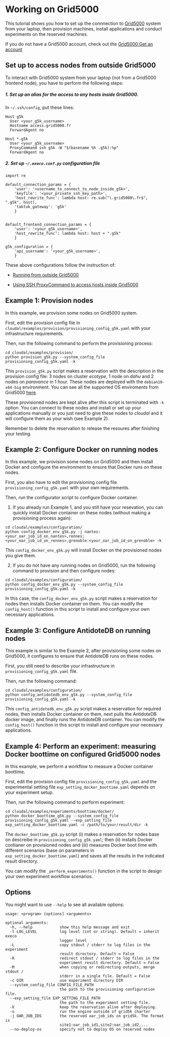 # Working on Grid5000 

This tutorial shows you how to set up the connnection to [Grid5000](https://www.grid5000.fr/w/Grid5000:Home) system from your laptop, then provision machines, install applications and conduct experiments on the reserved machines.

If you do not have a Grid5000 account, check out the [Grid5000:Get an account](https://www.grid5000.fr/w/Grid5000:Get_an_account)

## Set up to access nodes from outside Grid5000
To interact with Grid5000 system from your laptop (not from a Grid5000 frontend node), you have to perform the following steps:

##### 1. Set up an alias for the access to any hosts inside Grid5000. 

In `~/.ssh/config`, put these lines:
```
Host g5k
  User <your_g5k_username>
  Hostname access.grid5000.fr
  ForwardAgent no

Host *.g5k
  User <your_g5k_username>
  ProxyCommand ssh g5k -W "$(basename %h .g5k):%p"
  ForwardAgent no
```


##### 2. Set up `~/.execo.conf.py` configuration file 

```
import re
  
default_connection_params = {
    'user': '<username_to_connect_to_node_inside_g5k>',
    'keyfile': '<your_private_ssh_key_path>',
    'host_rewrite_func': lambda host: re.sub("\.grid5000\.fr$", ".g5k", host),
    'taktuk_gateway': 'g5k'
    }


default_frontend_connection_params = {
    'user': '<your_g5k_username>',
    'host_rewrite_func': lambda host: host + ".g5k"
    }

g5k_configuration = {
    'api_username': '<your_g5k_username>',
    }

```

These above configurations follow the instruction of: 

- [Running from outside Grid5000](http://execo.gforge.inria.fr/doc/latest-stable/execo_g5k.html#running-from-outside-grid5000)

- [Using SSH ProxyCommand to access hosts inside Grid5000](https://www.grid5000.fr/w/SSH#Using_SSH_ProxyCommand_feature_to_ease_the_access_to_hosts_inside_Grid.275000)

## Example 1: Provision nodes
In this example, we provision some nodes on Grid5000 system.

First, edit the provision config file in `cloudal/examples/provision/provisioning_config_g5k.yaml` with your infrastructure requirements.

Then, run the following command to perform the provisioning process:
```
cd cloudal/examples/provision/
python provision_g5k.py --system_config_file provisioning_config_g5k.yaml -k
```

This `provision_g5k.py` script makes a reservation with the description in the provision config file: 3 nodes on cluster *ecotype*, 1 node on *dahu* and 2 nodes on *paravance* in 1 hour. These nodes are deployed with the `debian10-x64-big` environment. You can see all the supported OS enviroments from Grid5000 [here](https://www.grid5000.fr/w/Getting_Started#Deploying_nodes_with_Kadeploy). 

These provisioned nodes are kept alive after this script is terminated with `-k` option. You can connect to these nodes and install or set up your applications manually or you just need to give these nodes to _cloudal_ and it will configure them as your wish (see Example 2).

Remember to delete the reservation to release the resoures after finishing your testing.


## Example 2: Configure Docker on running nodes
In this example, we provision some nodes on Grid5000 and then install Docker and configure the environment to ensure that Docker runs on these nodes.

First, you also have to edit the provisioning config file `provisioning_config_g5k.yaml` with your own requirements.

Then, run the configurator script to configure Docker container.

1. If you already run Example 1, and you still have your resevation, you can quickly install Docker container on these nodes (without making a provisioning process again):

```
cd cloudal/examples/configuration/
python config_docker_env_g5k.py -j nantes:<your_oar_job_id_on_nantes>,rennes:<your_oar_job_id_on_rennes>,grenoble:<your_oar_job_id_on_grenoble> -k 
```

This `config_docker_env_g5k.py` will install Docker on the provisioned nodes you give them.

2. If you do not have any running nodes on Grid5000, run the following command to provision and then configure nodes:
```
cd cloudal/examples/configuration/
python config_docker_env_g5k.py --system_config_file provisioning_config_g5k.yaml -k
```

In this case, the `config_docker_env_g5k.py` script makes a reservation for nodes then installs Docker container on them. You can modify the `config_host()` function in this script to install and configure your own necessary applications.

## Example 3: Configure AntidoteDB on running nodes

This example is similar to the Example 2, after provisioning some nodes on Grid5000, it configures to ensure that AntidoteDB runs on these nodes.

First, you still need to describe your infrastructure in `provisioning_config_g5k.yaml` file.

Then, run the following command:
```
cd cloudal/examples/configuration/
python config_antidotedb_env_g5k.py --system_config_file provisioning_config_g5k.yaml -k
```

This `config_antidotedb_env_g5k.py` script makes a reservation for required nodes, then installs Docker container on them, next pulls the AntidoteDB docker image, and finally runs the AntidoteDB container. You can modify the `config_host()` function in this script to install and configure your necessary applications.


## Example 4: Perform an experiment: measuring Docker boottime on configured Grid5000 nodes
In this example, we perform a workflow to measure a Docker container boottime.

First, edit the provision config file `provisioning_config_g5k.yaml` and the experimental setting file `exp_setting_docker_boottime.yaml` depends on your experiment setup.

Then, run the following command to perform experiment:
```
cd cloudal/examples/experiments/boottime/docker/
python docker_boottime_g5k.py --system_config_file provisioning_config_g5k.yaml --exp_setting_file exp_setting_docker_boottime.yaml -c /path/to/your/result/dir -k
```

The `docker_boottime_g5k.py` script (i) makes a reservation for nodes base on descreibe in `provisioning_config_g5k.yaml`; then (ii) installs Docker contianer on provisioned nodes and (iii) measures Docker boot time with different scenarios (base on parameters in `exp_setting_docker_boottime.yaml`) and saves all the results in the indicated result directory.

You can modify the `_perform_experiments()` function in the script to design your own experiment workflow scenarios.

## Options
You might want to use `--help` to see all available options:
```
usage: <program> [options] <arguments>

optional arguments:
  -h, --help            show this help message and exit
  -l LOG_LEVEL          log level (int or string). Default = inherit execo
                        logger level
  -L                    copy stdout / stderr to log files in the experiment
                        result directory. Default = False
  -R                    redirect stdout / stderr to log files in the
                        experiment result directory. Default = False
  -M                    when copying or redirecting outputs, merge stdout /
                        stderr in a single file. Default = False
  -c DIR                use experiment directory DIR
  --system_config_file CONFIG_FILE_PATH
                        the path to the provisioning configuration file.
  --exp_setting_file EXP_SETTING_FILE_PATH
                        the path to the experiment setting file.
  -k                    keep the reservation alive after deploying.
  -o                    run the engine outside of grid5k charter
  -j OAR_JOB_IDS        the reserved oar_job_ids on grid5k. The format is
                        site1:oar_job_id1,site2:oar_job_id2,...
  --no-deploy-os        specify not to deploy OS on reserved nodes
```
